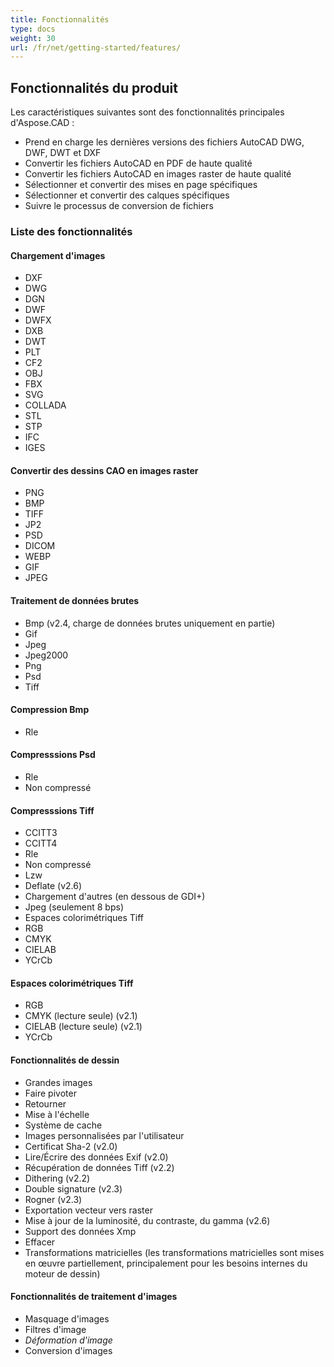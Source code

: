 ```yaml
---
title: Fonctionnalités
type: docs
weight: 30
url: /fr/net/getting-started/features/
---
```


## **Fonctionnalités du produit**
Les caractéristiques suivantes sont des fonctionnalités principales d'Aspose.CAD :

- Prend en charge les dernières versions des fichiers AutoCAD DWG, DWF, DWT et DXF
- Convertir les fichiers AutoCAD en PDF de haute qualité
- Convertir les fichiers AutoCAD en images raster de haute qualité
- Sélectionner et convertir des mises en page spécifiques
- Sélectionner et convertir des calques spécifiques
- Suivre le processus de conversion de fichiers

### **Liste des fonctionnalités**
#### **Chargement d'images**
- DXF
- DWG
- DGN
- DWF
- DWFX
- DXB
- DWT
- PLT
- CF2
- OBJ
- FBX
- SVG
- COLLADA
- STL
- STP
- IFC
- IGES

#### **Convertir des dessins CAO en images raster**
- PNG
- BMP
- TIFF
- JP2
- PSD
- DICOM
- WEBP
- GIF
- JPEG

#### **Traitement de données brutes**
- Bmp (v2.4, charge de données brutes uniquement en partie)
- Gif
- Jpeg
- Jpeg2000
- Png
- Psd
- Tiff

#### **Compression Bmp**
- Rle

#### **Compresssions Psd**
- Rle
- Non compressé

#### **Compresssions Tiff**
- CCITT3
- CCITT4
- Rle
- Non compressé
- Lzw
- Deflate (v2.6)
- Chargement d'autres (en dessous de GDI+)
- Jpeg (seulement 8 bps)
- Espaces colorimétriques Tiff
- RGB
- CMYK
- CIELAB
- YCrCb

#### **Espaces colorimétriques Tiff**
- RGB  
- CMYK (lecture seule) (v2.1)
- CIELAB (lecture seule) (v2.1)
- YCrCb

#### **Fonctionnalités de dessin**
- Grandes images  
- Faire pivoter  
- Retourner  
- Mise à l'échelle  
- Système de cache  
- Images personnalisées par l'utilisateur  
- Certificat Sha-2 (v2.0)
- Lire/Écrire des données Exif (v2.0)
- Récupération de données Tiff (v2.2)
- Dithering (v2.2)
- Double signature (v2.3)
- Rogner (v2.3)
- Exportation vecteur vers raster  
- Mise à jour de la luminosité, du contraste, du gamma (v2.6)
- Support des données Xmp
- Effacer
- Transformations matricielles (les transformations matricielles sont mises en œuvre partiellement, principalement pour les besoins internes du moteur de dessin)

#### **Fonctionnalités de traitement d'images**
- Masquage d'images
- Filtres d'image
- *Déformation d'image*
- Conversion d'images
